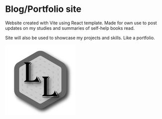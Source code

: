 # Blog/Portfolio site

Website created with Vite using React template. Made for own use to post updates on my studies and summaries of self-help books read.

Site will also be used to showcase my projects and skills. Like a portfolio.

![Logo](https://github.com/Luukalindgren/Blog/blob/master/client/src/assets/LL.png?raw=true)
